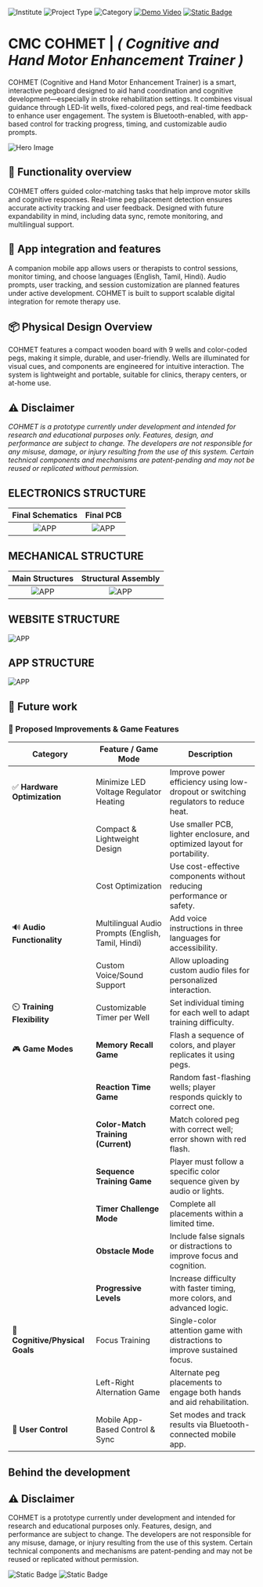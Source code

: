 
![Institute](https://img.shields.io/badge/Institute-CMC%20Vellore-2a9d8f?style=flat-square) ![Project Type](https://img.shields.io/badge/Project%20Type-Rehabilitation%20Device-f77f00?style=flat-square) ![Category](https://img.shields.io/badge/Category-Biomedical%20Product-4361ee?style=flat-square) [![Demo Video](https://img.shields.io/badge/Demo-Youtube-a53860?style=flat-square)](https://youtu.be/8x4jnvdGgfg?si=aJdlGi542GCe0jYr) [![Static Badge](https://img.shields.io/badge/Website-Visit-758bfd?style=flat-square)](https://cohmet-cmc.netlify.app/)

# **CMC COHMET** | ***( Cognitive and Hand Motor Enhancement Trainer )***

COHMET (Cognitive and Hand Motor Enhancement Trainer) is a smart, interactive pegboard designed to aid hand coordination and cognitive development—especially in stroke rehabilitation settings. It combines visual guidance through LED-lit wells, fixed-colored pegs, and real-time feedback to enhance user engagement. The system is Bluetooth-enabled, with app-based control for tracking progress, timing, and customizable audio prompts.

![Hero Image](https://github.com/Surakshajain06/COHMET_PVT/blob/main/COHMET%20DOCUMENTATION/PICS/COHMET-Thumbnail.jpg?raw=true)

## 🎯 **Functionality overview**
COHMET offers guided color-matching tasks that help improve motor skills and cognitive responses. Real-time peg placement detection ensures accurate activity tracking and user feedback. Designed with future expandability in mind, including data sync, remote monitoring, and multilingual support.

## 📱 **App integration and features**
A companion mobile app allows users or therapists to control sessions, monitor timing, and choose languages (English, Tamil, Hindi). Audio prompts, user tracking, and session customization are planned features under active development. COHMET is built to support scalable digital integration for remote therapy use.

## 📦 **Physical Design Overview**
COHMET features a compact wooden board with 9 wells and color-coded pegs, making it simple, durable, and user-friendly. Wells are illuminated for visual cues, and components are engineered for intuitive interaction. The system is lightweight and portable, suitable for clinics, therapy centers, or at-home use.

## ⚠️ Disclaimer
*COHMET is a prototype currently under development and intended for research and educational purposes only. Features, design, and performance are subject to change. The developers are not responsible for any misuse, damage, or injury resulting from the use of this system. Certain technical components and mechanisms are patent-pending and may not be reused or replicated without permission.*

## **ELECTRONICS STRUCTURE**
| Final Schematics | Final PCB |
| :------: | :------: |
| ![APP](https://github.com/Surakshajain06/COHMET_PVT/blob/main/COHMET%20DOCUMENTATION/PICS/single%20PCB_schem.png?raw=true) | ![APP](https://github.com/Surakshajain06/COHMET_PVT/blob/main/COHMET%20DOCUMENTATION/PICS/single%20PCB_pcb.png?raw=true) |

## **MECHANICAL STRUCTURE**
| Main Structures | Structural Assembly |
| :------: | :------: |
| ![APP](https://github.com/Surakshajain06/COHMET_PVT/blob/main/COHMET%20DOCUMENTATION/PICS/COHMET%20PARTS.png?raw=true) | ![APP](https://github.com/Surakshajain06/COHMET_PVT/blob/main/COHMET%20DOCUMENTATION/PICS/main%20structure.gif?raw=true) |

## **WEBSITE STRUCTURE**
![APP](https://github.com/Surakshajain06/COHMET_PVT/blob/main/COHMET%20DOCUMENTATION/PICS/Website.png?raw=true)

## **APP STRUCTURE**
![APP](https://github.com/Surakshajain06/COHMET_PVT/blob/main/COHMET%20DOCUMENTATION/PICS/APP.png?raw=true)


## 🔧 Future work
 
### 🔧 Proposed Improvements & Game Features

| **Category**              | **Feature / Game Mode**                                          | **Description**                                                                                      |
|--------------------------|-------------------------------------------------------------------|------------------------------------------------------------------------------------------------------|
| ✅ **Hardware Optimization** | Minimize LED Voltage Regulator Heating                             | Improve power efficiency using low-dropout or switching regulators to reduce heat.                   |
|                          | Compact & Lightweight Design                                     | Use smaller PCB, lighter enclosure, and optimized layout for portability.                            |
|                          | Cost Optimization                                                | Use cost-effective components without reducing performance or safety.                               |
| 🔊 **Audio Functionality**  | Multilingual Audio Prompts (English, Tamil, Hindi)                  | Add voice instructions in three languages for accessibility.                                         |
|                          | Custom Voice/Sound Support                                       | Allow uploading custom audio files for personalized interaction.                                     |
| ⏲️ **Training Flexibility** | Customizable Timer per Well                                     | Set individual timing for each well to adapt training difficulty.                                    |
| 🎮 **Game Modes**          | **Memory Recall Game**                                           | Flash a sequence of colors, and player replicates it using pegs.                                    |
|                          | **Reaction Time Game**                                           | Random fast-flashing wells; player responds quickly to correct one.                                 |
|                          | **Color-Match Training (Current)**                               | Match colored peg with correct well; error shown with red flash.                                     |
|                          | **Sequence Training Game**                                       | Player must follow a specific color sequence given by audio or lights.                              |
|                          | **Timer Challenge Mode**                                         | Complete all placements within a limited time.                                                       |
|                          | **Obstacle Mode**                                                | Include false signals or distractions to improve focus and cognition.                               |
|                          | **Progressive Levels**                                           | Increase difficulty with faster timing, more colors, and advanced logic.                             |
| 🧠 **Cognitive/Physical Goals** | Focus Training                                                | Single-color attention game with distractions to improve sustained focus.                           |
|                          | Left-Right Alternation Game                                     | Alternate peg placements to engage both hands and aid rehabilitation.                               |
| 📱 **User Control**         | Mobile App-Based Control & Sync                                | Set modes and track results via Bluetooth-connected mobile app.                                      |


## Behind the development

## ⚠️ Disclaimer
COHMET is a prototype currently under development and intended for research and educational purposes only. Features, design, and performance are subject to change. The developers are not responsible for any misuse, damage, or injury resulting from the use of this system. Certain technical components and mechanisms are patent-pending and may not be reused or replicated without permission.


![Static Badge](https://img.shields.io/badge/Made%20With%20Love%20By-SHREENANDAN%20SAHU,%20KS%20SURAKSHA%20JAIN%20&%20DR.%20CASSANDRA%20SOLOMONS-eb5e28?style=flat-square) ![Static Badge](https://img.shields.io/badge/Designed%20Developed%20&%20Made%20In-Dept%20of%20BIOENGINEERING%20CMC%20Vellore,%20INDIA-a53860?style=flat-square) 
